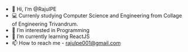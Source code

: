 - 👋 Hi, I’m @RajulPE
- 💻 Currenly studying Computer Science and Engineering from Collage of Engineering Trivandrum.
- 👀 I’m interested in Programming
- 🌱 I’m currently learning ReactJS
- 📫 How to reach me - rajulpe001@gmail.com

<!---
RajulPE/RajulPE is a ✨ special ✨ repository because its `README.md` (this file) appears on your GitHub profile.
You can click the Preview link to take a look at your changes.
--->
